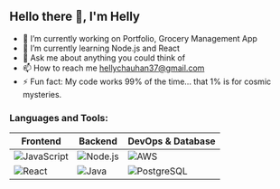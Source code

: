 ## Hello there 👋, I'm Helly 

- 🔭 I’m currently working on Portfolio, Grocery Management App
- 🌱 I’m currently learning Node.js and React
- 💬 Ask me about anything you could think of 
- 📫 How to reach me hellychauhan37@gmail.com
- ⚡ Fun fact: My code works 99% of the time... that 1% is for cosmic mysteries.

### Languages and Tools:
Frontend | Backend | DevOps & Database
--- | --- | ---
![JavaScript](https://img.shields.io/badge/JavaScript-%23323330.svg?style=for-the-badge&logo=javascript) | ![Node.js](https://img.shields.io/badge/Node.js-%2343853D.svg?style=for-the-badge&logo=node.js) | ![AWS](https://img.shields.io/badge/Amazon_AWS-%23232F3E.svg?style=for-the-badge&logo=amazon-aws)
![React](https://img.shields.io/badge/React-%2320232A.svg?style=for-the-badge&logo=react) | ![Java](https://img.shields.io/badge/Java-%23007396.svg?style=for-the-badge&logo=java) | ![PostgreSQL](https://img.shields.io/badge/PostgreSQL-%23316192.svg?style=for-the-badge&logo=postgresql)
